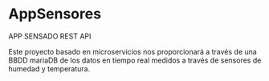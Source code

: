 # AppSensores
APP SENSADO REST API

Este proyecto basado en microservicios nos proporcionará a través de una BBDD mariaDB de los datos en tiempo real medidos a través de sensores de humedad y temperatura. 
